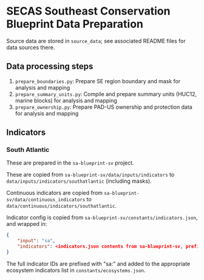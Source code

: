 # SECAS Southeast Conservation Blueprint Data Preparation

Source data are stored in `source_data`; see associated README files for data sources there.

## Data processing steps

1. `prepare_boundaries.py`: Prepare SE region boundary and mask for analysis and mapping
2. `prepare_summary_units.py`: Compile and prepare summary units (HUC12, marine blocks) for analysis and mapping
3. `prepare_ownership.py`: Prepare PAD-US ownership and protection data for analysis and mapping

## Indicators

### South Atlantic

These are prepared in the `sa-blueprint-sv` project.

These are copied from `sa-blueprint-sv/data/inputs/indicators` to `data/inputs/indicators/southatlantic` (including masks).

Continuous indicators are copied from `sa-blueprint-sv/data/continuous_indicators`
to `data/continuous/indicators/southatlantic`.

Indicator config is copied from `sa-blueprint-sv/constants/indicators.json`, and wrapped in:

```json
{
    "input": "sa",
    "indicators": <indicators.json contents from sa-blueprint-sv, prefix ids>
}
```

The full indicator IDs are prefixed with "sa:" and added to the appropriate
ecosystem indicators list in `constants/ecosystems.json`.
